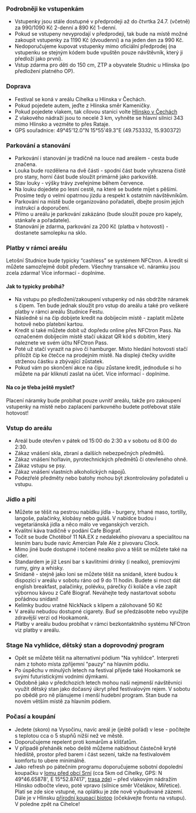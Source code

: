 ### Podrobněji ke vstupenkám

- Vstupenky jsou stále dostupné v předprodeji až do čtvrtka 24.7. (včetně) za 990/1090 Kč 2-denní a 890 Kč 1-denní.
- Pokud se vstupeny nevyprodají v předprodeji, tak bude na místě možné zakoupit vstupenky za 1190 Kč (dvoudenní) a na jeden den za 990 Kč.
- Nedoporučujeme kupovat vstupenky mimo oficiální předprodej (na vstupenku se stejným kódem bude vpuštěn pouze návštěvník, který ji
  předloží jako první).
- Vstup zdarma pro děti do 150 cm, ZTP a obyvatele Studnic u Hlinska (po předložení platného OP).

### Doprava

- Festival se koná v areálu Cihelka u Hlinska v Čechách.
- Pokud pojedete autem, jeďte z Hlinska směr Kameničky.
- Pokud pojedete vlakem, tak cílovou stanici
  volte [Hlinsko v Čechách](https://jizdnirady.idnes.cz/vlaky/spojeni/?f=&t=Hlinsko+v+%c4%8cech%c3%a1ch&fc=1&tc=100003&submit=false)
- Z vlakového nádraží jsou to necelé 3 km, vyhněte se hlavní silnici 343 mimo Hlinsko a vezměte to přes Rataje.
- GPS souřadnice: 49°45'12.0"N 15°55'49.3"E (49.753332, 15.930372)

### Parkování a stanování

- Parkování i stanování je tradičně na louce nad areálem - cesta bude značena.
- Louka bude rozdělena na dvě části - spodní část bude vyhrazena čistě pro stany, horní část bude sloužit primárně jako
  parkoviště.
- Stav louky - výšky trávy zveřejníme během července.
- Na louku dojedete po lesní cestě, na které se budete míjet s pěšími. Prosíme tedy o velmi opatrnou jízdu a respekt k
  ostatním návštěvníkům.
- Parkování na místě bude organizováno pořadateli, dbejte prosím jejich instrukcí a doporučení.
- Přímo u areálu je parkování zakázáno (bude sloužit pouze pro kapely, stánkaře a pořadatele).
- Stanování je zdarma, parkování za 200 Kč (platba v hotovosti) - dostanete samolepku na sklo.

### Platby v rámci areálu

Letošní Studnice bude typicky “cashless” se systémem NFCtron. A kredit si můžete samozřejmě dobít předem. Všechny transakce vč. náramku jsou zcela zdarma! Více informací - doplníme.

#### Jak to typicky probíhá?

- Na vstupu po předložení/zakoupení vstupenky od nás obdržíte náramek s čipem. Ten bude jednak sloužit pro vstup do
  areálu
  a také pro veškeré platby v rámci areálu Studnice Festu.
- Následně si na čip dobijete kredit na dobíjecím místě - zaplatit můžete hotově nebo platební kartou.
- Kredit si také můžete dobít už dopředu online přes NFCtron Pass. Na označeném dobíjecím místě stačí ukázat QR kód s
  dobitím, který naleznete ve svém účtu NFCtron Pass.
- Poté už stačí vyrazit na pivo či hamburger. Místo hledání hotovosti stačí přiložit čip ke čtečce na prodejním místě.
  Na displeji čtečky uvidíte strženou částku a zbývající zůstatek.
- Pokud vám po skončení akce na čipu zůstane kredit, jednoduše si ho můžete na pár kliknutí zaslat na účet. Více
  informací - doplníme.

#### Na co je třeba ještě myslet?

Placení náramky bude probíhat pouze uvnitř areálu, takže pro zakoupení vstupenky na místě nebo zaplacení parkovného
budete potřebovat stále hotovost!

### Vstup do areálu

- Areál bude otevřen v pátek od 15:00 do 2:30 a v sobotu od 8:00 do 2:30.
- Zákaz vnášení skla, zbraní a dalších nebezpečných předmětů.
- Zákaz vnášení hořlavin, pyrotechnických předmětů či otevřeného ohně.
- Zákaz vstupu se psy.
- Zákaz vnášení vlastních alkoholických nápojů.
- Podezřelé předměty nebo batohy mohou být zkontrolovány pořadateli u vstupu.

### Jídlo a pití

- Můžete se těšit na pestrou nabídku jídla - burgery, trhané maso, tortilly, langoše, palačinky, klobásy
  nebo guláš. V nabídce budou i vegetariánská jídla a něco málo ve veganských verzích.
- Kvalitní káva tradičně v podání Cafe Biograf.
- Točit se bude Chotěboř 11 NA.EX z nedalekého pivovaru a specialitou na lesním baru bude navíc Amercian Pale Ale z pivovaru Clock.
- Mimo jiné bude dostupné i točené nealko pivo a těšit se můžete také na cider.
- Standardem je již Lesní bar s kavlitními drinky (i nealko), premiovými rumy, giny a whisky.
- Snídaně - stejně jako loni se můžete těšit na snídaně, které budou k dispozici v areálu v sobotu ráno od 9 do 11
  hodin. Budete si moct dát english breakfast, palačinky, polévku, párečky či koláče a vše zapít výbornou kávou z Café
  Biograf. Neváhejte tedy nastartovat sobotu pořádnou snídaní!
- Kelímky budou vratné NickNack s klipem a zálohované 50 Kč
- V areálu nebudou dostupné cigarety. Buď se předzásobte nebo využijte zdravější verzi od Hookamonk.
- Platby v areálu budou probíhat v rámci bezkontaktního systému NFCtron viz platby v areálu.

### Stage Na vyhlídce, dětský stan a doprovodný program

- Opět se můžete těšit na alternativní pódium "Na vyhlídce". Interpreti nám z tohoto místa zpříjemní "pauzy" na hlavním
  pódiu.
- Po úspěchu v minulých letech na festival přijede také Hookamonk se svými futuristickými vodními dýmkami.
- Obdobně jako v předchozích letech mohou naši nejmenší návštěvníci využít dětský stan jako dočasný úkryt před
  festivalovým rejem. V sobotu po obědě pro ně plánujeme i menší hudební program. Stan bude na novém větším místě za
  hlavním pódiem.

### Počasí a koupání

- Jedete (skoro) na Vysočinu, navíc areál je (ještě pořád) v lese - počítejte s teplotou cca o 5 stupňů nižší než ve
  městě.
- Doporučujeme repelent proti komárům a klíšťatům.
- V případě přeháněk nebo deště můžeme nabídnout částečně kryté hlediště, prostor před barem i část sezení, takže na
  festivalovém komfortu to ubere minimálně.
- Jako refresh po pátečním programu doporučujeme sobotní dopolední koupačku
  v [lomu před obcí Srní](https://mapy.cz/s/2Uq3I) (cca 5km od Cihelky,
  GPS: N 49°46.65878', E 15°52.87417', [trasa zde](https://mapy.cz/s/2Uq1U)) – před vlakovým nádražím Hlinsko odbočte
  vlevo, poté vpravo (silnice
  směr Včelákov, Miřetice). Platí se zde sice vstupné, na oplátku je zde nově vybudované zázemí. Dále je v Hlinsku
  [přírodní koupací biotop](https://www.sportovistehlinsko.cz/sportoviste/koupaci-biotop/) (očekávejte frontu na
  vstupu). V poledne zpět na Cihelce!
